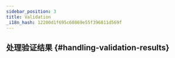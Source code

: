 ```yaml
---
sidebar_position: 3
title: Validation
_i18n_hash: 12200d1f695c60869e55f396811d569f
---
```

## 处理验证结果 {#handling-validation-results}
